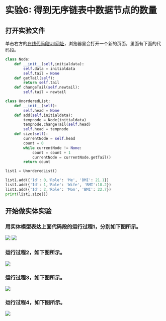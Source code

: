 # 实验6: 得到无序链表中数据节点的数量

## 打开实验文件

单击右方的[在线代码段Url网址](http://pythontutor.com/visualize.html#code=class%20Node%3A%0A%20%20%20%20def%20__init__%28self,initialdata%29%3A%0A%20%20%20%20%20%20%20%20self.data%20%3D%20initialdata%0A%20%20%20%20%20%20%20%20self.tail%20%3D%20None%0A%20%20%20%20def%20getTail%28self%29%3A%0A%20%20%20%20%20%20%20%20return%20self.tail%0A%20%20%20%20def%20changeTail%28self,newtail%29%3A%0A%20%20%20%20%20%20%20%20self.tail%20%3D%20newtail%0A%0Aclass%20UnorderedList%3A%0A%20%20%20%20def%20__init__%28self%29%3A%0A%20%20%20%20%20%20%20%20self.head%20%3D%20None%0A%20%20%20%20def%20add%28self,initialdata%29%3A%0A%20%20%20%20%20%20%20%20tempnode%20%3D%20Node%28initialdata%29%0A%20%20%20%20%20%20%20%20tempnode.changeTail%28self.head%29%0A%20%20%20%20%20%20%20%20self.head%20%3D%20tempnode%0A%20%20%20%20def%20size%28self%29%3A%0A%20%20%20%20%20%20%20%20current%20%3D%20self.head%0A%20%20%20%20%20%20%20%20count%20%3D%200%0A%20%20%20%20%20%20%20%20while%20current%20!%3D%20None%3A%0A%20%20%20%20%20%20%20%20%20%20%20%20count%20%3D%20count%20%2B%201%0A%20%20%20%20%20%20%20%20%20%20%20%20current%20%3D%20current.getTail%28%29%0A%20%20%20%20%20%20%20%20return%20count%0A%0Alist1%20%3D%20UnorderedList%28%29%0A%0Alist1.add%28%7B'Id'%3A%200,'Role'%3A%20'Me',%20'BMI'%3A%2021.1%7D%29%0Alist1.add%28%7B'Id'%3A%201,'Role'%3A%20'Wife',%20'BMI'%3A18.2%7D%29%0Alist1.add%28%7B'Id'%3A%202,'Role'%3A%20'Mom',%20'BMI'%3A%2022.7%7D%29%0Aprint%28list1.size%28%29%29&cumulative=false&heapPrimitives=nevernest&mode=edit&origin=opt-frontend.js&py=3&rawInputLstJSON=%5B%5D&textReferences=false)，浏览器里会打开一个新的页面，里面有下面的代码段。

```python
class Node:
    def __init__(self,initialdata):
        self.data = initialdata
        self.tail = None
    def getTail(self):
        return self.tail
    def changeTail(self,newtail):
        self.tail = newtail

class UnorderedList:
    def __init__(self):
        self.head = None
    def add(self,initialdata):
        tempnode = Node(initialdata)
        tempnode.changeTail(self.head)
        self.head = tempnode
    def size(self):
        currentNode = self.head
        count = 0
        while currentNode != None:
            count = count + 1
            currentNode = currentNode.getTail()
        return count

list1 = UnorderedList()

list1.add({'Id': 0,'Role': 'Me', 'BMI': 21.1})
list1.add({'Id': 1,'Role': 'Wife', 'BMI':18.2})
list1.add({'Id': 2,'Role': 'Mom', 'BMI': 22.7})
print(list1.size())
```

## 开始做实体实验

### 用实体模型表达上面代码段的运行过程1，分别如下图所示。

![](/images/章4-理解基本的数据结构/得到无序链表中数据节点的数量/1a1.jpeg)
![](/images/章4-理解基本的数据结构/得到无序链表中数据节点的数量/1a2.jpeg)

### 运行过程2，如下图所示。

![](/images/章4-理解基本的数据结构/得到无序链表中数据节点的数量/2a1.jpeg)

### 运行过程3，如下图所示。

![](/images/章4-理解基本的数据结构/得到无序链表中数据节点的数量/3a1.jpeg)

### 运行过程4，如下图所示。

![](/images/章4-理解基本的数据结构/得到无序链表中数据节点的数量/3a1.jpeg)

